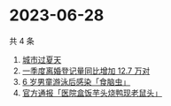 # 2023-06-28

共 4 条

<!-- BEGIN ZHIHUSEARCH -->
<!-- 最后更新时间 Wed Jun 28 2023 09:16:59 GMT+0800 (China Standard Time) -->
1. [城市过夏天](https://www.zhihu.com/search?q=城市过夏天)
1. [一季度离婚登记量同比增加 12.7 万对](https://www.zhihu.com/search?q=一季度离婚登记量同比增加%2012.7%20万对)
1. [6 岁男童游泳后感染「食脑虫」](https://www.zhihu.com/search?q=6%20岁男童游泳后感染「食脑虫」)
1. [官方通报「医院盒饭芋头烧鸭现老鼠头」](https://www.zhihu.com/search?q=官方通报「医院盒饭芋头烧鸭现老鼠头」)
<!-- END ZHIHUSEARCH -->
